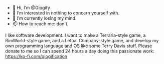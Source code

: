 - 👋 Hi, I’m @Giogify
- 👀 I’m interested in nothing to concern yourself with.
- 🌱 I’m currently losing my mind.
- 📫 How to reach me: don't.

I like software development. I want to make a Terraria-style game, a RimWorld-style game, and a Lethal Company-style game, and develop my own programming language and OS like some Terry Davis stuff.
Please donate to me so I can spend 24 hours a day doing this passionate work: https://ko-fi.com/giogification

<!---
Giogify/Giogify is a ✨ special ✨ repository because its `README.md` (this file) appears on your GitHub profile.
You can click the Preview link to take a look at your changes.
--->
